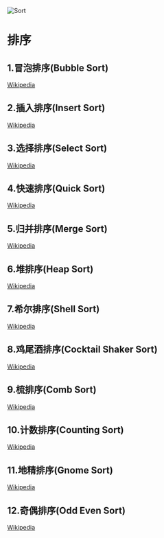 ![Sort](https://github.com/kayles/Go-Algorithm/blob/master/vendor/images/Sort_Frist.png
)
# 排序

## 1.冒泡排序(Bubble Sort)
[Wikipedia](https://en.wikipedia.org/wiki/Bubble_sort)

## 2.插入排序(Insert Sort)
[Wikipedia](https://en.wikipedia.org/wiki/Insertion_sort)

## 3.选择排序(Select Sort)
[Wikipedia](https://en.wikipedia.org/wiki/Selection_sort)

## 4.快速排序(Quick Sort)
[Wikipedia](https://en.wikipedia.org/wiki/Quicksort)

## 5.归并排序(Merge Sort) 
[Wikipedia](https://en.wikipedia.org/wiki/Merge_sort)

## 6.堆排序(Heap Sort)
[Wikipedia](https://en.wikipedia.org/wiki/Heapsort)

## 7.希尔排序(Shell Sort)
[Wikipedia](https://en.wikipedia.org/wiki/Shellsort)

## 8.鸡尾酒排序(Cocktail Shaker Sort)
[Wikipedia](https://en.wikipedia.org/wiki/Cocktail_sort)

## 9.梳排序(Comb Sort)
[Wikipedia](https://en.wikipedia.org/wiki/Combsort)

## 10.计数排序(Counting Sort) 
[Wikipedia](https://en.wikipedia.org/wiki/Counting_sort)

## 11.地精排序(Gnome Sort) 
[Wikipedia](https://en.wikipedia.org/wiki/Gnome_sort)

## 12.奇偶排序(Odd Even Sort)
[Wikipedia](https://en.wikipedia.org/wiki/Odd-even_sort)
